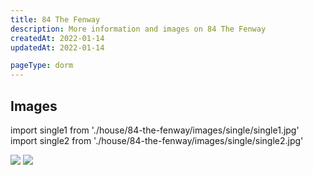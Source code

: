 ```yaml
---
title: 84 The Fenway
description: More information and images on 84 The Fenway
createdAt: 2022-01-14
updatedAt: 2022-01-14

pageType: dorm
---
```



## Images

import single1 from './house/84-the-fenway/images/single/single1.jpg'
import single2 from './house/84-the-fenway/images/single/single2.jpg'

<Expandable title="Three singles, 1.5 bath" icon="image">
  <div className="grid grid-cols-1 md:grid-cols-3 lg:grid-cols-2 gap-base">
    <Image src={single1} width={3024} height={4032} quality={50} /> 
    <Image src={single2} width={3024} height={4032} quality={50} /> 
  </div>
</Expandable>
